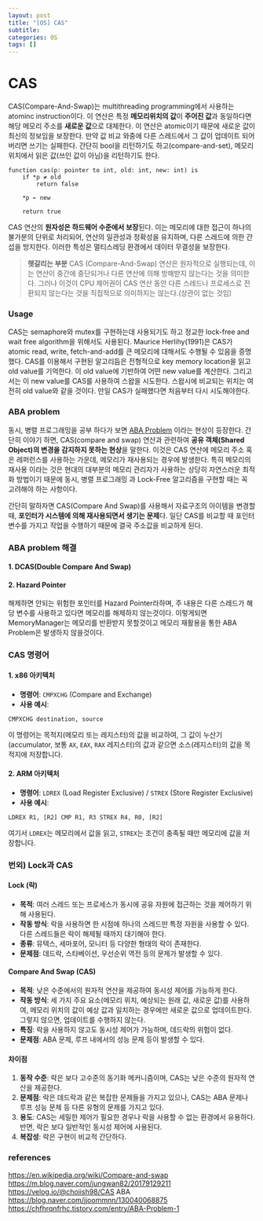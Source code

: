 ```yaml
---
layout: post
title: "[OS] CAS"
subtitle:
categories: OS
tags: []
---
```


# CAS

CAS(Compare-And-Swap)는 multithreading programming에서 사용하는 atominc instruction이다. 이 연산은 특정 **메모리위치의 값**이 **주어진 값**과 동일하다면 해당 메모리 주소를 **새로운 값**으로 대체한다. 이 연산은 atomic이기 때문에 새로운 값이 최신의 정보임을 보장한다. 만약 값 비교 와중에 다른 스레드에서 그 값이 업데이트 되어 버리면 쓰기는 실패한다. 간단히 bool을 리턴하기도 하고(compare-and-set), 메모리 위치에서 읽은 값(쓰인 값이 아님)을 리턴하기도 한다.

```
function cas(p: pointer to int, old: int, new: int) is
    if *p ≠ old
        return false

    *p ← new

    return true
```

CAS 연산의 **원자성은 하드웨어 수준에서 보장**된다. 이는 메모리에 대한 접근이 하나의 불가분의 단위로 처리되어, 연산의 일관성과 정확성을 유지하며, 다른 스레드에 의한 간섭을 방지한다. 이러한 특성은 멀티스레딩 환경에서 데이터 무결성을 보장한다.

>**헷갈리는 부분**
  CAS (Compare-And-Swap) 연산은 원자적으로 실행되는데, 이는 연산이 중간에 중단되거나 다른 연산에 의해 방해받지 않는다는 것을 의미한다. 그러나 이것이 CPU 제어권이 CAS 연산 동안 다른 스레드나 프로세스로 전환되지 않는다는 것을 직접적으로 의미하지는 않는다.(상관이 없는 것임)

### Usage
CAS는 semaphore와 mutex를 구현하는데 사용되기도 하고 정교한 lock-free and wait free algorithm을 위해서도 사용된다. Maurice Herlihy(1991)은 CAS가 atomic read, write, fetch-and-add를 큰 메모리에 대해서도 수행될 수 있음을 증명했다. CAS를 이용해서 구현된 알고리듬은 전형적으로 key memory location을 읽고 old value를 기억한다. 이 old value에 기반하여 어떤 new value를 계산한다. 그리고서는 이 new value를 CAS를 사용하여 스왑을 시도한다. 스왑시에 비교되는 위치는 여전히 old value와 같을 것이다. 만일 CAS가 실패했다면 처음부터 다시 시도해야한다.

### ABA problem
동시, 병렬 프로그래밍을 공부 하다가 보면 [ABA Problem](http://en.wikipedia.org/wiki/ABA_problem) 이라는 현상이 등장한다. 간단히 이야기 하면, CAS(compare and swap) 연산과 관련하여 **공유 객체(Shared Object)의 변경을 감지하지 못하는 현상**을 말한다. 이것은 CAS 연산에 메모리 주소 혹은 레퍼런스를 사용하는 가운데, 메모리가 재사용되는 경우에 발생한다.
특히 메모리의 재사용 이라는 것은 현대의 대부분의 메모리 관리자가 사용하는 상당히 자연스러운 최적화 방법이기 때문에 동시, 병렬 프로그래밍 과 Lock-Free 알고리즘을 구현할 때는 꼭 고려해야 하는 사항이다.

간단히 말하자면 CAS(Compare And Swap)를 사용해서 자료구조의 아이템을 변경할 때, **포인터가 시스템에 의해 재사용되면서 생기는 문제**다. 일단 CAS를 비교할 때 포인터 변수를 가지고 작업을 수행하기 때문에 결국 주소값을 비교하게 된다.

### ABA problem 해결
#### 1. DCAS(Double Compare And Swap)

#### 2. Hazard Pointer
해제하면 안되는 위험한 포인터를 Hazard Pointer라하며, 주 내용은 다른 스레드가 해당 변수를 사용하고 있다면 메모리를 해제하지 않는것이다. 이렇게되면 MemoryManager는 메모리를 반환받지 못할것이고 메모리 재활용을 통한 ABA Problem은 발생하지 않을것이다.


### CAS 명령어
#### 1. x86 아키텍처
- **명령어**: `CMPXCHG` (Compare and Exchange)
- **사용 예시**:
```assembly
CMPXCHG destination, source
```
이 명령어는 목적지(메모리 또는 레지스터)의 값을 비교하여, 그 값이 누산기(accumulator, 보통 `AX`, `EAX`, `RAX` 레지스터)의 값과 같으면 소스(레지스터)의 값을 목적지에 저장합니다.

#### 2. ARM 아키텍처
- **명령어**: `LDREX` (Load Register Exclusive) / `STREX` (Store Register Exclusive)
- **사용 예시**:    
```assembly
LDREX R1, [R2] CMP R1, R3 STREX R4, R0, [R2]
```
여기서 `LDREX`는 메모리에서 값을 읽고, `STREX`는 조건이 충족될 때만 메모리에 값을 저장합니다.


### 번외) Lock과 CAS
#### Lock (락)
- **목적**: 여러 스레드 또는 프로세스가 동시에 공유 자원에 접근하는 것을 제어하기 위해 사용된다.
- **작동 방식**: 락을 사용하면 한 시점에 하나의 스레드만 특정 자원을 사용할 수 있다. 다른 스레드들은 락이 해제될 때까지 대기해야 한다.
- **종류**: 뮤텍스, 세마포어, 모니터 등 다양한 형태의 락이 존재한다.
- **문제점**: 데드락, 스타베이션, 우선순위 역전 등의 문제가 발생할 수 있다.
#### Compare And Swap (CAS)
- **목적**: 낮은 수준에서의 원자적 연산을 제공하여 동시성 제어를 가능하게 한다.
- **작동 방식**: 세 가지 주요 요소(메모리 위치, 예상되는 원래 값, 새로운 값)를 사용하여, 메모리 위치의 값이 예상 값과 일치하는 경우에만 새로운 값으로 업데이트한다. 그렇지 않으면, 업데이트를 수행하지 않는다.
- **특징**: 락을 사용하지 않고도 동시성 제어가 가능하며, 데드락의 위험이 없다.
- **문제점**: ABA 문제, 루프 내에서의 성능 문제 등이 발생할 수 있다.
#### 차이점
1. **동작 수준**: 락은 보다 고수준의 동기화 메커니즘이며, CAS는 낮은 수준의 원자적 연산을 제공한다.
2. **문제점**: 락은 데드락과 같은 복잡한 문제들을 가지고 있으나, CAS는 ABA 문제나 루프 성능 문제 등 다른 유형의 문제를 가지고 있다.
3. **용도**: CAS는 세밀한 제어가 필요한 경우나 락을 사용할 수 없는 환경에서 유용하다. 반면, 락은 보다 일반적인 동시성 제어에 사용된다.
4. **복잡성**: 락은 구현이 비교적 간단하다.

### references
https://en.wikipedia.org/wiki/Compare-and-swap
https://m.blog.naver.com/jungwan82/20179129211
https://velog.io/@choiish98/CAS
ABA
https://blog.naver.com/jjoommnn/130040068875 
https://chfhrqnfrhc.tistory.com/entry/ABA-Problem-1